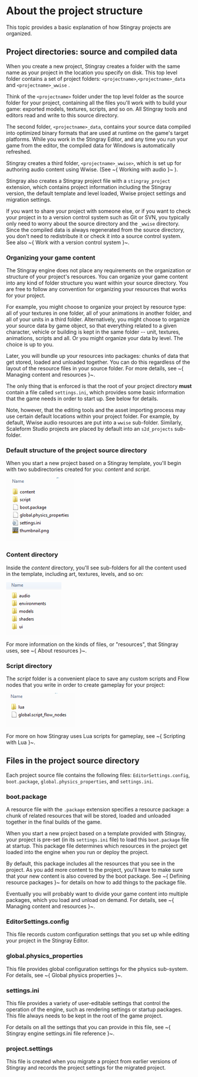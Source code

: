 # About the project structure

This topic provides a basic explanation of how Stingray projects are organized.

## Project directories: source and compiled data

When you create a new project, Stingray creates a folder with the same name as your project in the location you specify on disk. This top level <projectname> folder contains a set of project folders:  `<projectname>`,`<projectname>_data` and `<projectname>_wwise` .

Think of the `<projectname>` folder under the top level folder as the source folder for your project, containing all the files you'll work with to build your game: exported models, textures, scripts, and so on. All Stingray tools and editors read and write to this source directory.

The second folder, `<projectname>_data`, contains your source data compiled into optimized binary formats that are used at runtime on the game's target platforms. While you work in the Stingray Editor, and any time you run your game from the editor, the compiled data for Windows is automatically refreshed.

Stingray creates a third folder, `<projectname>_wwise>`, which is set up for authoring audio content using Wwise. (See ~{ Working with audio }~  ).

Stingray also creates a Stingray project file with a `stingray_project` extension, which contains project information including the Stingray version, the default template and level loaded, Wwise project settings and migration settings.

If you want to share your project with someone else, or if you want to check your project in to a version control system such as Git or SVN, you typically only need to worry about the source directory and the `_wwise` directory. Since the compiled data is always regenerated from the source directory, you don't need to redistribute it or check it into a source control system. See also ~{ Work with a version control system }~.

### Organizing your game content

The Stingray engine does not place any requirements on the organization or structure of your project's resources. You can organize your game content into any kind of folder structure you want within your source directory. You are free to follow any convention for organizing your resources that works for your project.

For example, you might choose to organize your project by resource type: all of your textures in one folder, all of your animations in another folder, and all of your units in a third folder. Alternatively, you might choose to organize your source data by game object, so that everything related to a given character, vehicle or building is kept in the same folder -- unit, textures, animations, scripts and all. Or you might organize your data by level. The choice is up to you.

Later, you will bundle up your resources into packages: chunks of data that get stored, loaded and unloaded together. You can do this regardless of the layout of the resource files in your source folder. For more details, see ~{ Managing content and resources }~.

The only thing that is enforced is that the root of your project directory **must** contain a file called `settings.ini`, which provides some basic information that the game needs in order to start up. See below for details.

Note, however, that the editing tools and the asset importing process may use certain default locations within your project folder. For example, by default, Wwise audio resources are put into a `wwise` sub-folder. Similarly, Scaleform Studio projects are placed by default into an `s2d_projects` sub-folder.

### Default structure of the project source directory

When you start a new project based on a Stingray template, you'll begin with two subdirectories created for you: *content* and *script*.

![](../../images/proj_structure_01.png)

### Content directory

Inside the *content* directory, you'll see sub-folders for all the content used in the template, including art, textures, levels, and so on:

![](../../images/proj_structure_02.png)

For more information on the kinds of files, or "resources", that Stingray uses, see ~{ About resources }~.

### Script directory

The *script* folder is a convenient place to save any custom scripts and Flow nodes that you write in order to create gameplay for your project:

![](../../images/proj_structure_03.png)

For more on how Stingray uses Lua scripts for gameplay, see ~{ Scripting with Lua }~.

## Files in the project source directory

Each project source file contains the following files: `EditorSettings.config`, `boot.package`, `global.physics_properties`, and `settings.ini`.

### boot.package

A resource file with the `.package` extension specifies a resource package: a chunk of related resources that will be stored, loaded and unloaded together in the final builds of the game.

When you start a new project based on a template provided with Stingray, your project is pre-set (in its `settings.ini` file) to load this `boot.package` file at startup. This package file determines which resources in the project get loaded into the engine when you run or deploy the project.

By default, this package includes all the resources that you see in the project. As you add more content to the project, you'll have to make sure that your new content is also covered by the boot package. See ~{ Defining resource packages }~ for details on how to add things to the package file.

Eventually you will probably want to divide your game content into multiple packages, which you load and unload on demand. For details, see ~{ Managing content and resources }~.

### EditorSettings.config

This file records custom configuration settings that you set up while editing your project in the Stingray Editor.

### global.physics_properties

This file provides global configuration settings for the physics sub-system. For details, see ~{ Global physics properties }~.

### settings.ini

This file provides a variety of user-editable settings that control the operation of the engine, such as rendering settings or startup packages. This file always needs to be kept in the root of the game project.

For details on all the settings that you can provide in this file, see ~{ Stingray engine settings.ini file reference }~.

### project.settings

This file is created when you migrate a project from earlier versions of Stingray and records the project settings for the migrated project.
